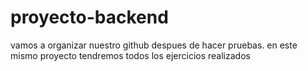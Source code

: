 # proyecto-backend

vamos a organizar nuestro github despues de hacer pruebas. 
en este mismo proyecto tendremos todos los ejercicios realizados

